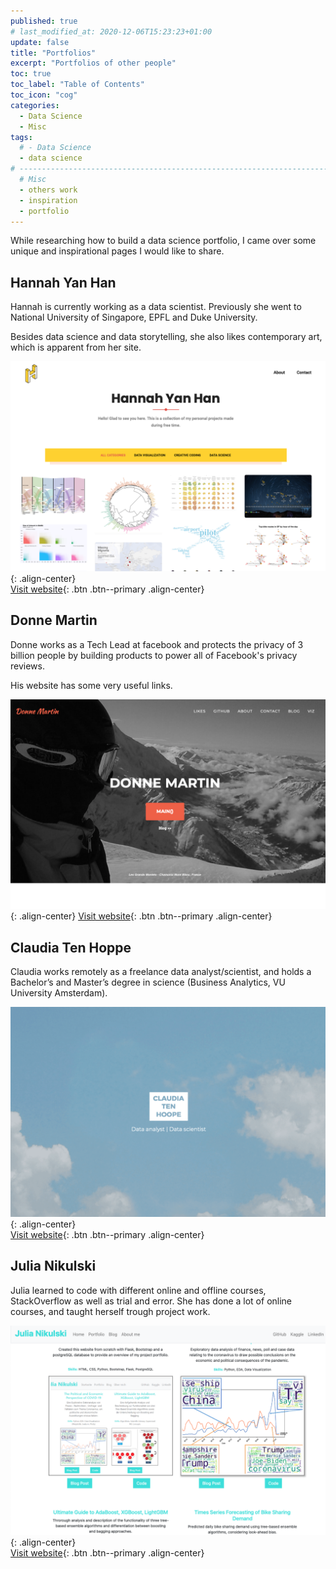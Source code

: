 ```yaml
---
published: true
# last_modified_at: 2020-12-06T15:23:23+01:00
update: false
title: "Portfolios"
excerpt: "Portfolios of other people"
toc: true
toc_label: "Table of Contents"
toc_icon: "cog"
categories:
  - Data Science
  - Misc
tags:
  # - Data Science
  - data science
# -----------------------------------------------------------------------------
  # Misc
  - others work
  - inspiration
  - portfolio
---
```

<!-- Global site tag (gtag.js) - Google Analytics -->
<script async src="https://www.googletagmanager.com/gtag/js?id=G-X5TVX1RNG8"></script>
<script>
  window.dataLayer = window.dataLayer || [];
  function gtag(){dataLayer.push(arguments);}
  gtag('js', new Date());

  gtag('config', 'G-X5TVX1RNG8');
</script>

While researching how to build a data science portfolio, I came over some unique and inspirational pages I would like to share.

## Hannah Yan Han

Hannah is currently working as a data scientist. Previously she went to National University of Singapore, EPFL and Duke University.

Besides data science and data storytelling, she also likes contemporary art, which is apparent from her site.

![image-center](/assets/images/posts/2020-12-04-Portfolios/1.png){: .align-center}<br/>
[Visit website](https://www.hannahyan.com/index.html){: .btn .btn--primary .align-center}

## Donne Martin

Donne works as a Tech Lead at facebook and protects the privacy of 3 billion people by building products to power all of Facebook's privacy reviews.

His website has some very useful links.

![image-center](/assets/images/posts/2020-12-04-Portfolios/2.png){: .align-center}
[Visit website](https://donnemartin.com){: .btn .btn--primary .align-center}

## Claudia Ten Hoppe

Claudia works remotely as a freelance data analyst/scientist, and holds a Bachelor’s and Master’s degree in science (Business Analytics, VU University Amsterdam).

![image-center](/assets/images/posts/2020-12-04-Portfolios/3.png){: .align-center}<br/>
[Visit website](https://www.claudiatenhoope.com){: .btn .btn--primary .align-center}

## Julia Nikulski

Julia learned to code with different online and offline courses, StackOverflow as well as trial and error. She has done a lot of online courses, and taught herself trough project work.

![image-center](/assets/images/posts/2020-12-04-Portfolios/4.png){: .align-center}<br/>
[Visit website](http://julianikulski.com/en/){: .btn .btn--primary .align-center}
